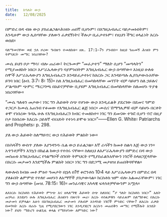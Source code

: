 ```yaml
---
title:  ከዓለት ውኃ
date:   12/08/2025
---
```


በምድረ በዳ ብዙ ውኃ ያስፈልጋል።ሕዝቡ ጠበኛ ቢሆኑም፣ በእግዚአብሔር ባይታመኑበትም፣ እንዲሁም ውኃ ሊሰጣቸው ያለውን ፈቃደኝነትና ችሎታ ቢፈታተኑም፣ የዚህን ችግር ሀላፊነት እርሱ ወሰደ።

`ባለማመናቸው ወደ ኋላ ዞረው ግብጽን ተመለከቱ። ዘጸ. 17:1–7ን ያንብቡ። ከዚህ ገጠመኝ ሕዝቡ ምን ትምህርት መማር ነበረባቸው?`

ሙሴ ይህን ቦታ ማሳ፣ ብሎ ጠራው፤ ትርጉሙም “መፈታተን” ማለት ሲሆን “መጣላትን” የሚያመለክት ነበር። እሥራኤላውያን ባያምኑበትም እግዚአብሔር ውኃ ሰጣቸው። እነዚህ ሁለቱ ስሞች እሥራኤላውያን እግዚአብሔርን እንዳይፈታተኑና ከእርሱ ጋር እንዳይጣሉ ሊያስታውሱአቸው ይገባ ነበር (ዕብ. 3:7፣ 8፣ 15)። ስለ እግዚአብሔር በመካከላቸው መገኘት ብቻ ሳይሆን ስለ ኃይሉና ሥልጣኑም ጭምር ማረጋገጫ በአይኖቻቸው ቢያዩም እግዚአብሔር በመካከላቸው ስለመሆኑ ጥያቄ ነበረባቸው።

“ሙሴ ዓለቱን መታው፣ ነገር ግን ሕይወት ሰጭ የሆነው ውኃ እንዲፈልቅ ያደረገው በደመና ዓምድ ተጋርዶ ከሙሴ አጠገብ የቆመው የእግዚአብሔር ልጅ ነበር። ሙሴና ሽማግሌዎቹ ብቻ ሳይሆኑ በርቀት ቆሞ የነበረው ጉባኤ ሁሉ የእግዚአብሔርን ክብር ተመለከተ። ነገር ግን ደመናው ተገፎ ቢሆን ኖሮ በዚያ ቦታ ከነበረው ከእርሱ ኃይለኛ ብሩህነት የተነሳ ይሞቱ ነበር።”——Ellen G. White፣ Patriarchs and Prophets፣ p. 298.

ያለ ውኃ ሕይወት ስለማይኖር ውኃ የሕይወት ምልክት ነው።

በአካላችን ውስጥ ያለው እያንዳንዱ ሴል ውኃ ይፈልጋል። እኛ ራሳችን ከመቶ ስልሳ እጅ ውኃ ነን። አጥንቶቻችን እንኳን በከፊል ከውኃ የተሰሩ ናቸው። ስለዚህ ለእሥራኤላውያን በምድረ በዳ ውኃ መስጠቱ እግዚአብሔር የጎልማሶች ሰንበት ትምህርት የሚያስፈልጉአቸውን ነገሮች ስላዘጋጀላቸው በእርሱ መታመን እንደሚችሉ ምልክት ነበር። ነገር ግን በድጋሚ መታዘዝ ይጠበቅባቸዋል።

ጳውሎስ ከብዙ መቶ ምዕተ ዓመታት በኋላ በ1ኛ ቆሮንቶስ 10፡4 ላይ እሥራኤላውያን በምድረ በዳ ያለፉበት ልምምድ የተለየ መሆኑን ለአማኞች ያስታውሳል። ክርስቶስ ዝም ብሎ አልመራቸውም፣ ነገር ግን ውኃ ሰጣቸው (መዝ. 78:15፣ 16)። መንፈሳዊና አካላዊ ፍላጎቶቻቸውንም አሟላ።

`ለእነርሱ ክርስቶስ የሕይወት ምንጭ እና ዘላለማዊ ሕይወት ሰጭ ስለነበር “ያ ዓለት ክርስቶስ ነበር።” አለት ጠንካራ እንደሆነ ሁሉ እግዚአብሔር ሕዝቡን በጽናት መራ፡ እርሱ ተስፋዎቹን ሳይፈጽም ስለማይቀር በእርሱ መታመን ይቻላል። አሁን በእግዚአብሔር መታመን ያለብዎ አንዳንድ ነገሮች ምንድር ናቸው? ለእርሱ ፈቃድ በመገዛት እርሱ በራሱ ጊዜ የሚያደርገውን ነገር እንዲያደርግ እርሱን መጠበቅን መማር የሚችሉት እንዴት ነው? ይህን ማድረግ ሁልጊዜ ቀላል የማይሆነው ለምንድር ነው?`